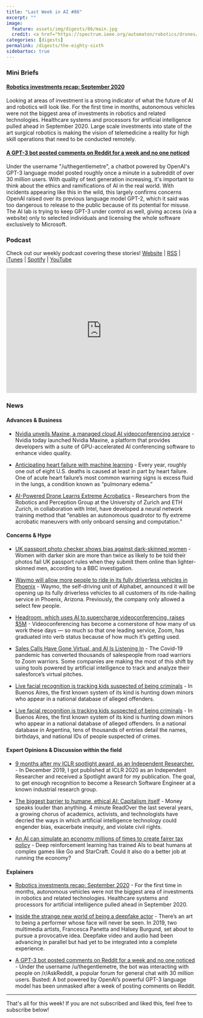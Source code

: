 ```yaml
---
title: "Last Week in AI #86"
excerpt: ""
image: 
  feature: assets/img/digests/86/main.jpg
  credit: <a href="https://spectrum.ieee.org/automaton/robotics/drones/ai-powered-drone-extreme-acrobatics"> <Evan Ackerman> / <IEEE Spectrum> </a>
categories: [digests]
permalink: /digests/the-eighty-sixth
sidebartoc: true
---
```


### Mini Briefs

#### [Robotics investments recap: September 2020](https://www.therobotreport.com/september-2020-robotics-investment-recap-healthcare-rises/)
Looking at areas of investment is a strong indicator of what the future of AI and robotics will look like. For the first time in months, autonomous vehicles were not the biggest area of investments in robotics and related technologies. Healthcare systems and processors for artificial intelligence pulled ahead in September 2020. Large scale investments into state of the art surgical robotics is making the vision of telemedicine a reality for high skill operations that need to be conducted remotely. 


#### [A GPT-3 bot posted comments on Reddit for a week and no one noticed](https://www.technologyreview.com/2020/10/08/1009845/a-gpt-3-bot-posted-comments-on-reddit-for-a-week-and-no-one-noticed/)
Under the username "/u/thegentlemetre", a chatbot powered by OpenAI's GPT-3 language model posted roughly once a minute in a subreddit of over 30 million users. With quality of text generation increasing, it's important to think about the ethics and ramifications of AI in the real world. With incidents appearing like this in the wild, this largely confirms concerns OpenAI raised over its previous language model GPT-2, which it said was too dangerous to release to the public because of its potential for misuse. The AI lab is trying to keep GPT-3 under control as well, giving access (via a website) only to selected individuals and licensing the whole software exclusively to Microsoft.  


### Podcast

Check out our weekly podcast covering these stories!
[Website](https://aitalk.podbean.com) \|
[RSS](https://feed.podbean.com/aitalk/feed.xml) \| 
[iTunes](https://podcasts.apple.com/us/podcast/lets-talk-ai/id1502782720) \|
[Spotify](https://open.spotify.com/show/17HiNdxcoKJLLNibIAyUch) \| 
[YouTube](https://www.youtube.com/channel/UCKARTq-t5SPMzwtft8FWwnA)
<iframe title="Let's Talk AI" id="multi_iframe" class="podcast_embed"
 src="https://www.podbean.com/media/player/multi?playlist=http%3A%2F%2Fplaylist.podbean.com%2F7703921%2Fplaylist_multi.xml&vjs=1&kdsowie31j4k1jlf913=4975ccdd28d39e38bf5a1ccaf0c6ca4337fa996b&size=430&skin=9&episode_list_bg=%23ffffff&bg_left=%23000000&bg_mid=%230c5056&bg_right=%232a1844&podcast_title_color=%23c4c4c4&episode_title_color=%23ffffff&auto=0&share=1&fonts=Helvetica&download=0&rtl=0&show_playlist_recent_number=10&pbad=1" 
 scrolling="yes" allowfullscreen="" width="100%" height="330" frameborder="0"></iframe>

### News
#### Advances & Business

* [Nvidia unveils Maxine, a managed cloud AI videoconferencing service](https://venturebeat.com/2020/10/05/nvidia-unveils-maxine-a-managed-cloud-ai-videoconferencing-service/) - Nvidia today launched Nvidia Maxine, a platform that provides developers with a suite of GPU-accelerated AI conferencing software to enhance video quality.

* [Anticipating heart failure with machine learning](https://news.mit.edu/2020/anticipating-heart-failure-machine-learning-1001) - Every year, roughly one out of eight U.S. deaths is caused at least in part by heart failure. One of acute heart failure’s most common warning signs is excess fluid in the lungs, a condition known as “pulmonary edema.” 

* [AI-Powered Drone Learns Extreme Acrobatics](https://spectrum.ieee.org/automaton/robotics/drones/ai-powered-drone-extreme-acrobatics) - Researchers from the Robotics and Perception Group at the University of Zurich and ETH Zurich, in collaboration with Intel, have developed a neural network training method that “enables an autonomous quadrotor to fly extreme acrobatic maneuvers with only onboard sensing and computation.”

#### Concerns & Hype 


* [UK passport photo checker shows bias against dark-skinned women](https://www.bbc.com/news/technology-54349538) - Women with darker skin are more than twice as likely to be told their photos fail UK passport rules when they submit them online than lighter-skinned men, according to a BBC investigation.

* [Waymo will allow more people to ride in its fully driverless vehicles in Phoenix](https://www.theverge.com/2020/10/8/21507814/waymo-driverless-cars-allow-more-customers-phoenix) - Waymo, the self-driving unit of Alphabet, announced it will be opening up its fully driverless vehicles to all customers of its ride-hailing service in Phoenix, Arizona. Previously, the company only allowed a select few people.

* [Headroom, which uses AI to supercharge videoconferencing, raises $5M](https://techcrunch.com/2020/10/08/headroom-which-uses-ai-to-supercharge-videoconferencing-raises-5m/) - Videoconferencing has become a cornerstone of how many of us work these days — so much so that one leading service, Zoom, has graduated into verb status because of how much it’s getting used.

* [Sales Calls Have Gone Virtual, and AI Is Listening In](https://www.wired.com/story/sales-calls-virtual-ai-listening/) - The Covid-19 pandemic has converted thousands of salespeople from road warriors to Zoom warriors. Some companies are making the most of this shift by using tools powered by artificial intelligence to track and analyze their salesforce’s virtual pitches.

* [Live facial recognition is tracking kids suspected of being criminals](https://www.technologyreview.com/2020/10/09/1009992/live-facial-recognition-is-tracking-kids-suspected-of-crime/) - In Buenos Aires, the first known system of its kind is hunting down minors who appear in a national database of alleged offenders.

* [Live facial recognition is tracking kids suspected of being criminals](https://www.technologyreview.com/2020/10/09/1009992/live-facial-recognition-is-tracking-kids-suspected-of-crime/) - In Buenos Aires, the first known system of its kind is hunting down minors who appear in a national database of alleged offenders. In a national database in Argentina, tens of thousands of entries detail the names, birthdays, and national IDs of people suspected of crimes.

#### Expert Opinions & Discussion within the field

* [9 months after my ICLR spotlight award, as an Independent Researcher.](https://medium.com/@andreas_madsen/9-months-after-my-iclr-spotlight-award-as-an-independent-researcher-9cfb0c808817) - In December 2019, I got published at ICLR 2020 as an Independent Researcher and received a Spotlight award for my publication. The goal, to get enough recognition to become a Research Software Engineer at a known industrial research group.

* [The biggest barrier to humane, ethical AI: Capitalism itself](https://www.fastcompany.com/90558020/ai-ethics-money-facial-recognition-fei-fei-li) - Money speaks louder than anything. 4 minute ReadOver the last several years, a growing chorus of academics, activists, and technologists have decried the ways in which artificial intelligence technology could engender bias, exacerbate inequity, and violate civil rights.

* [An AI can simulate an economy millions of times to create fairer tax policy](https://www.technologyreview.com/2020/05/05/1001142/ai-reinforcement-learning-simulate-economy-fairer-tax-policy-income-inequality-recession-pandemic/) - Deep reinforcement learning has trained AIs to beat humans at complex games like Go and StarCraft. Could it also do a better job at running the economy?

#### Explainers

* [Robotics investments recap: September 2020](https://www.therobotreport.com/september-2020-robotics-investment-recap-healthcare-rises/) - For the first time in months, autonomous vehicles were not the biggest area of investments in robotics and related technologies. Healthcare systems and processors for artificial intelligence pulled ahead in September 2020.

* [Inside the strange new world of being a deepfake actor](https://www.technologyreview.com/2020/10/09/1009850/ai-deepfake-acting/) - There’s an art to being a performer whose face will never be seen. In 2019, two multimedia artists, Francesca Panetta and Halsey Burgund, set about to pursue a provocative idea. Deepfake video and audio had been advancing in parallel but had yet to be integrated into a complete experience.

* [A GPT-3 bot posted comments on Reddit for a week and no one noticed](https://www.technologyreview.com/2020/10/08/1009845/a-gpt-3-bot-posted-comments-on-reddit-for-a-week-and-no-one-noticed/) - Under the username /u/thegentlemetre, the bot was interacting with people on /r/AskReddit, a popular forum for general chat with 30 million users. Busted: A bot powered by OpenAI’s powerful GPT-3 language model has been unmasked after a week of posting comments on Reddit. 

<hr>

That's all for this week! If you are not subscribed and liked this, feel free to subscribe below!
